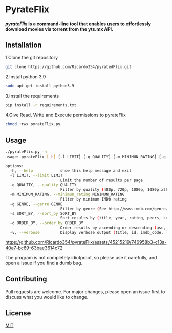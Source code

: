 # PyrateFlix

   **_pyrateFlix_ is a command-line tool that enables users to effortlessly download movies via torrent from the yts.mx API.**

## Installation

1.Clone the git repository
```bash
git clone https://github.com/Ricardo354/pyratedFlix.git
``` 

2.Install python 3.9

```bash
sudo apt-get install python3.9
```

3.Install the requirements
```bash
pip install -r requirements.txt
```

4.Give Read, Write and Execute permissions to pyrateFlix
```bash
chmod +rwx pyrateFlix.py
```
## Usage

```bash
./pyrateFlix.py -h                                                                                                                                                                            ✔ 
usage: pyrateFlix [-h] [-l LIMIT] [-q QUALITY] [-m MINIMUN_RATING] [-g GENRE] [-s SORT_BY] [-o ORDER_BY] [-w WITH_RT_RATINGS] [-v]

options:
  -h, --help            show this help message and exit
  -l LIMIT, --limit LIMIT
                        Limit the number of results per page
  -q QUALITY, --quality QUALITY
                        Filter by quality (480p, 720p, 1080p, 1080p.x265, 2160p, 3D)
  -m MINIMUN_RATING, --minimun_rating MINIMUN_RATING
                        Filter by minimum IMDb rating
  -g GENRE, --genre GENRE
                        Filter by genre (See http://www.imdb.com/genre/ for full list)
  -s SORT_BY, --sort_by SORT_BY
                        Sort results by (title, year, rating, peers, seeds, download_count, like_count, date_added)
  -o ORDER_BY, --order_by ORDER_BY
                        Order results by ascending or descending (asc, desc)
  -v, --verbose         Display verbose output (title, id, imdb_code, lang, qualities)
```

https://github.com/Ricardo354/pyrateFlix/assets/45215219/746958b3-c13a-40a7-bc69-63bae3614c72


The program is not completely idiotproof, so please use it carefully, and open a issue if you find a dumb bug.

## Contributing

Pull requests are welcome. For major changes, please open an issue first
to discuss what you would like to change.


## License

[MIT](https://choosealicense.com/licenses/mit/)
